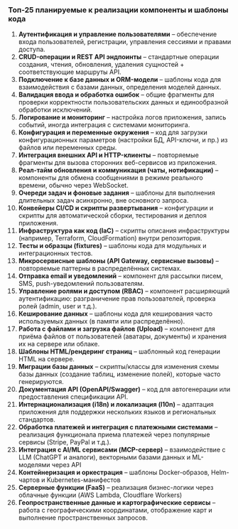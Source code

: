 ### Топ-25 планируемые к реализации компоненты и шаблоны кода

1.  **Аутентификация и управление пользователями** – обеспечение входа пользователей, регистрации, управления сессиями и правами доступа.
2.  **CRUD-операции и REST API эндпоинты** – стандартные операции создания, чтения, обновления, удаления сущностей + соответствующие маршруты API.
3.  **Подключение к базе данных и ORM-модели** – шаблоны кода для взаимодействия с базами данных, определения моделей данных.
4.  **Валидация ввода и обработка ошибок** – общие фрагменты для проверки корректности пользовательских данных и единообразной обработки исключений.
5.  **Логирование и мониторинг** – настройка логов приложения, запись событий, иногда интеграция с системами мониторинга.
6.  **Конфигурация и переменные окружения** – код для загрузки конфигурационных параметров (настройки БД, API-ключи, и пр.) из файлов или переменных среды.
7.  **Интеграция внешних API и HTTP-клиенты** – повторяемые фрагменты для вызова сторонних веб-сервисов из приложения.
8.  **Реал-тайм обновления и коммуникация (чаты, нотификации)** – компоненты для обмена сообщениями в режиме реального времени, обычно через WebSocket.
9.  **Очереди задач и фоновые задания** – шаблоны для выполнения длительных задач асинхронно, вне основного запроса.
10. **Конвейеры CI/CD и скрипты развертывания** – конфигурации и скрипты для автоматической сборки, тестирования и деплоя приложения.
11. **Инфраструктура как код (IaC)** – скрипты описания инфраструктуры (например, Terraform, CloudFormation) внутри репозитория.
12. **Тесты и образцы (fixtures)** – шаблоны кода для модульных и интеграционных тестов.
13. **Микросервисные шаблоны (API Gateway, сервисные вызовы)** – повторяемые паттерны в распределённых системах.
14. **Отправка email и уведомлений** – компонент для рассылки писем, SMS, push-уведомлений пользователям.
15. **Управление ролями и доступом (RBAC)** – компонент расширяющий аутентификацию: разграничение прав пользователей, проверка ролей (admin, user и т.д.).
16. **Кеширование данных** – шаблоны кода для кеширования часто используемых данных (в памяти или распределённо).
17. **Работа с файлами и загрузка файлов (Upload)** – компонент для приёма файлов от пользователей (аватары, документы) и хранения их на сервере или облаке.
18. **Шаблоны HTML/рендеринг страниц** – шаблонный код генерации HTML на сервере.
19. **Миграции базы данных** – скрипты/классы для изменения схемы базы данных (создание таблиц, изменение полей), которые часто генерируются.
20. **Документация API (OpenAPI/Swagger)** – код для автогенерации или предоставления спецификации API.
21. **Интернационализация (i18n) и локализация (l10n)** – адаптация приложения для поддержки нескольких языков и региональных стандартов.
22. **Обработка платежей и интеграция с платежными системами** – реализация функционала приема платежей через популярные сервисы (Stripe, PayPal и т.д.).
23. **Интеграция с AI/ML сервисами (MCP-сервер)** – взаимодействие с LLM (ChatGPT и аналоги), векторными базами данных и ML-моделями через API
24. **Контейнеризация и оркестрация** – шаблоны Docker-образов, Helm-чартов и Kubernetes-манифестов
25. **Серверные функции (FaaS)** – реализация бизнес-логики через облачные функции (AWS Lambda, Cloudflare Workers)
26. **Геопространственные данные и картографические сервисы** – работа с географическими координатами, отображение карт и выполнение пространственных запросов. 
